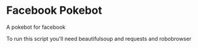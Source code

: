 # Facebook Pokebot
A pokebot for facebook

To run this script you'll need beautifulsoup and requests and robobrowser
